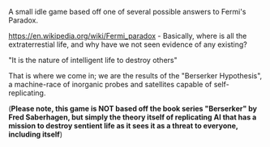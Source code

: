 A small idle game based off one of several possible answers to Fermi's Paradox.

https://en.wikipedia.org/wiki/Fermi_paradox - Basically, where is all the extraterrestial life, and why have we not seen evidence of any existing?

"It is the nature of intelligent life to destroy others"

That is where we come in; we are the results of the "Berserker Hypothesis", a machine-race of inorganic probes and satellites capable of self-replicating.

(**Please note, this game is NOT based off the book series "Berserker" by Fred Saberhagen, but simply the theory itself of replicating AI that has a mission to destroy sentient life as it sees it as a threat to everyone, including itself**)
